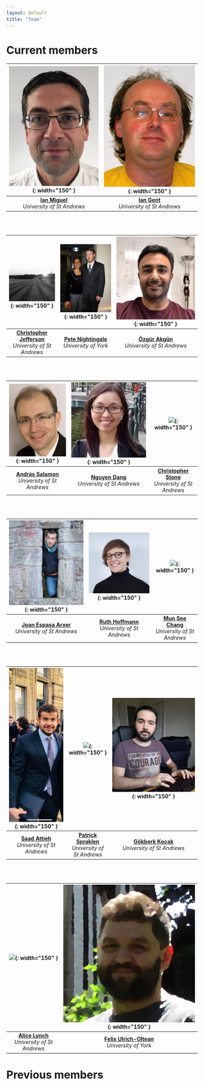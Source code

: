 ```yaml
---
layout: default
title: "Team"
---
```


# Current members


![](./images/IanMiguel.jpg){: width="150" } | ![](./images/IanGent.jpg){: width="150" }
:-------------------------:|:-------------------------:
<span style="text-align: center;"> [**Ian Miguel**](https://ianm.host.cs.st-andrews.ac.uk/) <br> *University of St Andrews*</span> |  <span style="text-align: center;"> [**Ian Gent**](https://ipg.host.cs.st-andrews.ac.uk/) <br> *University of St Andrews*</span>
  
  <br> 
  <br>

![](./images/ChrisJ.jpg){: width="150" } | ![](./images/Pete.jpg){: width="150" }| ![](./images/Ozgur.jpg){: width="150" }
:-------------------------:|:-------------------------:|:-------------------------:
<span style="text-align: center;"> [**Christopher Jefferson**](https://caj.host.cs.st-andrews.ac.uk/) <br> *University of St Andrews*</span> |  <span style="text-align: center;"> [**Pete Nightingale**](https://www-users.cs.york.ac.uk/pwn/) <br> *University of York*</span> | <span style="text-align: center;"> [**Özgür Akgün**](https://ozgurakgun.github.io/) <br> *University of St Andrews*</span>

 <br> 
  <br>

![](./images/Andras.jpg){: width="150" } | ![](./images/Nguyen.jpeg){: width="150" }| ![](./images/ChrisS.jpg){: width="150" }
:-------------------------:|:-------------------------:|:-------------------------:
<span style="text-align: center;"> [**András Salamon**]() <br> *University of St Andrews*</span> |  <span style="text-align: center;"> [**Nguyen Dang**](https://sites.google.com/site/nguyenttdangxyz/) <br> *University of St Andrews*</span> | <span style="text-align: center;"> [**Christopher Stone**]() <br> *University of St Andrews*</span>

<br> 
<br>

![](./images/joan.png){: width="150" } | ![](./images/Ruth.jpeg){: width="150" }| ![](./images/MunSee.jpg){: width="150" }
:-------------------------:|:-------------------------:|:-------------------------:
<span style="text-align: center;"> [**Joan Espasa Arxer**](https://joanespasa.github.io/) <br> *University of St Andrews*</span> |  <span style="text-align: center;"> [**Ruth Hoffmann**](https://rh347.host.cs.st-andrews.ac.uk/) <br> *University of St Andrews*</span> | <span style="text-align: center;"> [**Mun See Chang**]() <br> *University of St Andrews*</span>

<br> 
<br>

![](./images/Saad.jpg){: width="150" } | ![](./images/Patrick.jpeg){: width="150" }| ![](./images/Gok.jpg){: width="150" }
:-------------------------:|:-------------------------:|:-------------------------:
<span style="text-align: center;"> [**Saad Attieh**](http://saad.ai/) <br> *University of St Andrews*</span> |  <span style="text-align: center;"> [**Patrick Spraklen**]() <br> *University of St Andrews*</span> | <span style="text-align: center;"> [**Gökberk Koçak**](https://goksh.com/) <br> *University of St Andrews*</span>

<br> 
<br>

![](./images/Alice.jpg){: width="150" } | ![](./images/Felix.png){: width="150" }
:-------------------------:|:-------------------------:
<span style="text-align: center;"> [**Alice Lynch**]() <br> *University of St Andrews*</span> |  <span style="text-align: center;"> [**Felix Ulrich-Oltean**](https://felixvuo.github.io/) <br> *University of York*</span>


# Previous members
